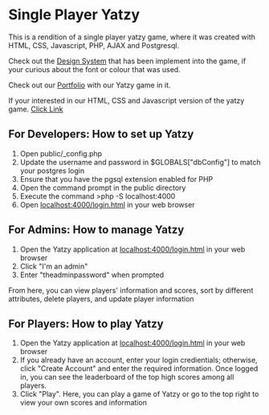 # Single Player Yatzy

This is a rendition of a single player yatzy game, where it was created with HTML, CSS, Javascript, PHP, AJAX and Postgresql. 

Check out the [Design System](/docs/design_system.md) that has been implement into the game, if your curious about the font or colour that was used. 

Check out our [Portfolio](https://github.com/ace895/Portfolio) with our Yatzy game in it. 

If your interested in our HTML, CSS and Javascript version of the yatzy game. [Click Link](/versions/v01)

## For Developers: How to set up Yatzy
1. Open public/_config.php
2. Update the username and password in $GLOBALS["dbConfig"] to match your postgres login
3. Ensure that you have the pgsql extension enabled for PHP
4. Open the command prompt in the public directory
5. Execute the command >php -S localhost:4000
6. Open [localhost:4000/login.html](http://localhost:4000/login.html) in your web browser

## For Admins: How to manage Yatzy
1. Open the Yatzy application at [localhost:4000/login.html](http://localhost:4000/login.html) in your web browser
2. Click "I'm an admin"
3. Enter "theadminpassword" when prompted

From here, you can view players' information and scores, sort by different attributes, delete players, and update player information 

## For Players: How to play Yatzy
1. Open the Yatzy application at [localhost:4000/login.html](http://localhost:4000/login.html) in your web browser
2. If you already have an account, enter your login credientials; otherwise, click "Create Account" and enter the required information. Once logged in, you can see the leaderboard of the top high scores among all players.
3. Click "Play". Here, you can play a game of Yatzy or go to the top right to view your own scores and information
